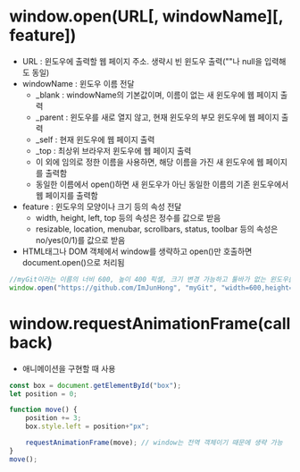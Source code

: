 # window.open(URL[, windowName][, feature])
* URL : 윈도우에 출력할 웹 페이지 주소. 생략시 빈 윈도우 출력(""나 null을 입력해도 동일)
* windowName : 윈도우 이름 전달
  * _blank : windowName의 기본값이며, 이름이 없는 새 윈도우에 웹 페이지 출력
  * _parent : 윈도우를 새로 열지 않고, 현재 윈도우의 부모 윈도우에 웹 페이지 출력
  * _self : 현재 윈도우에 웹 페이지 출력
  * _top : 최상위 브라우저 윈도우에 웹 페이지 출력
  * 이 외에 임의로 정한 이름을 사용하면, 해당 이름을 가진 새 윈도우에 웹 페이지를 출력함
  * 동일한 이름에서 open()하면 새 윈도우가 아닌 동일한 이름의 기존 윈도우에서 웹 페이지를 출력함
* feature : 윈도우의 모양이나 크기 등의 속성 전달
  * width, height, left, top 등의 속성은 정수를 값으로 받음
  * resizable, location, menubar, scrollbars, status, toolbar 등의 속성은 no/yes(0/1)를 값으로 받음
* HTML태그나 DOM 객체에서 window를 생략하고 open()만 호출하면 document.open()으로 처리됨

```javascript
//myGit이라는 이름의 너비 600, 높이 400 픽셀, 크기 변경 가능하고 툴바가 없는 윈도우를 새로 열어 깃허브 웹 페이지 출력
window.open("https://github.com/ImJunHong", "myGit", "width=600,height=400,resizable=1,toolbar=no");
```

# window.requestAnimationFrame(callback)
* 애니메이션을 구현할 때 사용
```javascript
const box = document.getElementById("box");
let position = 0;

function move() {
    position += 3;
    box.style.left = position+"px";

    requestAnimationFrame(move); // window는 전역 객체이기 때문에 생략 가능
}
move();
```
